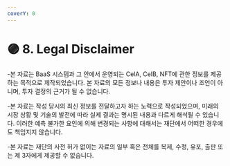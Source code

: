 ```yaml
---
coverY: 0
---
```


# 🟣 8. Legal Disclaimer



\-본 자료는 BaaS 시스템과 그 안에서 운영되는 CelA, CelB, NFT에 관한 정보를 제공하는 목적으로 제작되었습니다. 본 자료의 모든 정보나 내용은 투자 제안이나 조언이 아니며, 투자 결정의 근거가 될 수 없습니다.

\-본 자료는 작성 당시의 최신 정보를 전달하고자 하는 노력으로 작성되었으며, 미래의 시장 상황 및 기술의 발전에 따라 실제 결과는 명시된 내용과 다르게 해석될 수 있습니다. 이러한 예측 불가한 요인에 의해 변경되는 사항에 대해서는 재단에서 어떠한 경우에도 책임지지 않습니다.

\-본 자료는 재단의 사전 허가 없이는 자료의 일부 혹은 전체를 복제, 수정, 유포, 출판 또는 제 3자에게 제공할 수 없습니다.&#x20;

